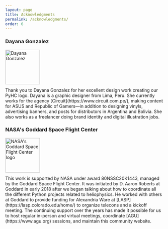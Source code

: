 ```yaml
---
layout: page
title: Acknowledgments
permalink: /acknowledgments/
order: 6
---
```

### Dayana Gonzalez
<div style="margin: 10px 0px"> 
    <a href="https://www.behance.net/gonza21900d934">
        <img class="rounded-circle" src="https://mir-s3-cdn-cf.behance.net/user/115/3b9c81213088335.5f5fecaf9a4f8.jpg" alt="Dayana Gonzalez" width="110px" height="110px"/> 
    </a>
</div>
Thank you to Dayana Gonzalez for her excellent design work creating our PyHC logo. Dayana is a graphic designer from Lima, Peru. She currently works for the agency [Circuit](https://www.circuit.com.pe/), making content for ASUS and Republic of Gamers—in addition to designing vinyls, advertising banners, and posts for distributors in Argentina and Bolivia. She also works as a freelancer doing brand identity and digital illustration jobs.

<br>

### NASA's Goddard Space Flight Center
<div style="margin: 10px 0px"> 
    <a href="https://www.nasa.gov/goddard">
        <img class="rounded-circle" src="{{ site.baseurl }}/img/project_logos/NASA.jpeg" alt="NASA's Goddard Space Flight Center logo" width="110px" height="110px"/> 
    </a>
</div>
This work is supported by NASA under award 80NSSC20K1443, managed by the Goddard Space Flight Center. It was initiated by D. Aaron Roberts at Goddard in early 2018 after we began talking about how to coordinate all the different Python projects related to heliophysics. He worked with others at Goddard to provide funding for Alexandria Ware at [LASP](https://lasp.colorado.edu/home/) to organize telecons and a kickoff meeting. The continuing support over the years has made it possible for us to host regular in-person and virtual meetings, coordinate [AGU](https://www.agu.org) sessions, and maintain this community website.
